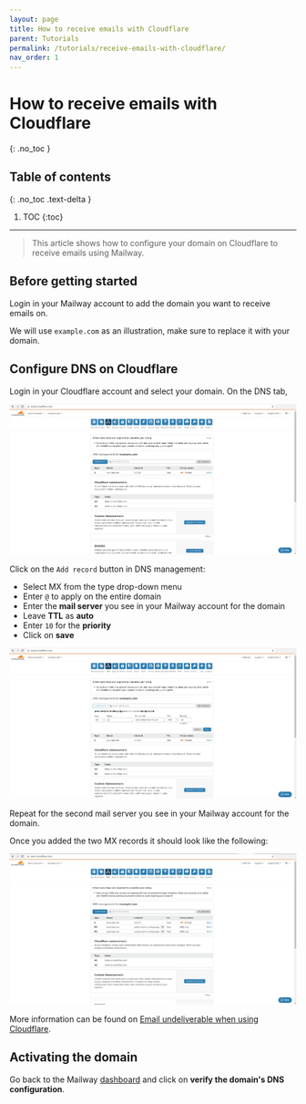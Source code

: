 ```yaml
---
layout: page
title: How to receive emails with Cloudflare
parent: Tutorials
permalink: /tutorials/receive-emails-with-cloudflare/
nav_order: 1
---
```


# How to receive emails with Cloudflare
{: .no_toc }

## Table of contents
{: .no_toc .text-delta }

1. TOC
{:toc}

---

> This article shows how to configure your domain on Cloudflare to receive emails using Mailway.

## Before getting started

Login in your Mailway account to add the domain you want to receive emails on.

We will use `example.com` as an illustration, make sure to replace it with your domain.

## Configure DNS on Cloudflare

Login in your Cloudflare account and select your domain. On the DNS tab,

![](/assets/images/how-to-use-with-cloudflare/cloudflare1.jpg)


Click on the `Add record` button in DNS management:

- Select MX from the type drop-down menu
- Enter `@` to apply on the entire domain
- Enter the **mail server** you see in your Mailway account for the domain
- Leave **TTL** as **auto**
- Enter `10` for the **priority**
- Click on **save**

![](/assets/images/how-to-use-with-cloudflare/cloudflare2.jpg)

Repeat for the second mail server you see in your Mailway account for the domain.

Once you added the two MX records it should look like the following:

![](/assets/images/how-to-use-with-cloudflare/cloudflare3.jpg)

More information can be found on [Email undeliverable when using Cloudflare].

## Activating the domain

Go back to the Mailway [dashboard] and click on **verify the domain's DNS configuration**.

[dashboard]: https://dash.mailway.app
[Email undeliverable when using Cloudflare]: https://support.cloudflare.com/hc/en-us/articles/200168876-Email-undeliverable-when-using-Cloudflare
